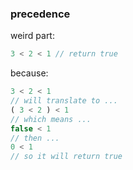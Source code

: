### precedence

weird part:

```js
3 < 2 < 1 // return true
```

because:

```js
3 < 2 < 1 
// will translate to ...
( 3 < 2 ) < 1
// which means ...
false < 1
// then ...
0 < 1
// so it will return true
```

